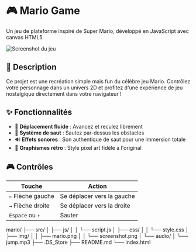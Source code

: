 # 🎮 Mario Game

Un jeu de plateforme inspiré de Super Mario, développé en JavaScript avec canvas HTML5.

![Screenshot du jeu](screenshot.png)

## 📖 Description

Ce projet est une recréation simple mais fun du célèbre jeu Mario. Contrôlez votre personnage dans un univers 2D et profitez d'une expérience de jeu nostalgique directement dans votre navigateur !

## ✨ Fonctionnalités

- 🏃 **Déplacement fluide** : Avancez et reculez librement
- 🦘 **Système de saut** : Sautez par-dessus les obstacles
- 🔊 **Effets sonores** : Son authentique de saut pour une immersion totale
- 🎨 **Graphismes rétro** : Style pixel art fidèle à l'original

## 🎮 Contrôles

| Touche | Action |
|--------|--------|
| `←` Flèche gauche | Se déplacer vers la gauche |
| `→` Flèche droite | Se déplacer vers la droite |
| `Espace` ou `↑` | Sauter |

mario/
    ├── src/
    │   ├── js/
    │   │   └── script.js
    │   ├── css/
    │   │   └── style.css
    │   ├── img/
    │   │   ├── mario.png
    │   │   └── screenshot.png
    │   └── audio/
    │       └── jump.mp3
    ├── .DS_Store
    ├── README.md
    └── index.html
